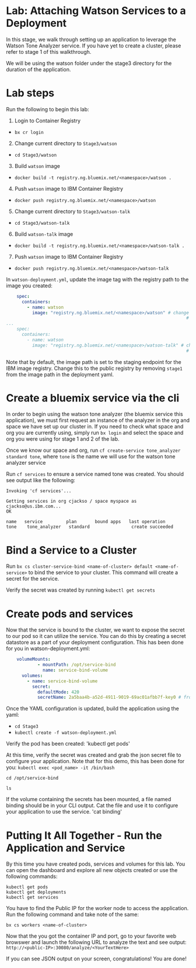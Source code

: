 # Lab: Attaching Watson Services to a Deployment

In this stage, we walk through setting up an application to leverage the Watson Tone Analyzer service. If you have yet to create a cluster, please refer to stage 1 of this walkthrough.

We will be using the watson folder under the stage3 directory for the duration of the application.

# Lab steps

Run the following to begin this lab:

1. Login to Container Registry
  - `bx cr login`


2. Change current directory to `Stage3/watson`
  - `cd Stage3/watson`


3. Build `watson` image
  - `docker build -t registry.ng.bluemix.net/<namespace>/watson .`

4. Push `watson` image to IBM Container Registry
  - `docker push registry.ng.bluemix.net/<namespace>/watson`


5. Change current directory to `Stage3/watson-talk`
  - `cd Stage3/watson-talk`


6. Build `watson-talk` image
  - `docker build -t registry.ng.bluemix.net/<namespace>/watson-talk .`


7. Push `watson` image to IBM Container Registry

  - `docker push registry.ng.bluemix.net/<namespace>/watson-talk`

In `watson-deployment.yml`, update the image tag with the registry path to the image you created:

```yml
    spec:
      containers:
        - name: watson
          image: "registry.ng.bluemix.net/<namespace>/watson" # change to the path of the watson image
                                                                     #  you just pushed to the registry...
...
    spec:
      containers:
        - name: watson
          image: "registry.ng.bluemix.net/<namespace>/watson-talk" # change to the path of the watson-talk image
                                                                     #  you just pushed to the registry...
```
Note that by default, the image path is set to the staging endpoint for the IBM image registry. Change this to the public registry by removing `stage1` from the image path in the deployment yaml.
# Create a bluemix service via the cli

In order to begin using the watson tone analyzer (the bluemix service this application), we must first request an instance of the analyzer in the org and space we have set up our cluster in. If you need to check what space and org you are currently using, simply run `bx login` and select the space and org you were using for stage 1 and 2 of the lab.

Once we know our space and org, run `cf create-service tone_analyzer standard tone`, where `tone` is the name we will use for the watson tone analyzer service

Run `cf services` to ensure a service named tone was created. You should see output like the following:

```
Invoking 'cf services'...

Getting services in org cjackso / space myspace as cjackso@us.ibm.com...
OK

name   service         plan       bound apps   last operation
tone    tone_analyzer   standard                create succeeded

```

# Bind a Service to a Cluster

Run `bx cs cluster-service-bind <name-of-cluster> default <name-of-service>` to bind the service to your cluster. This command will create a secret for the service.

Verify the secret was created by running `kubectl get secrets`

# Create pods and services

Now that the service is bound to the cluster, we want to expose the secret to our pod so it can utilize the service. You can do this by creating a secret datastore as a part of your deployment configuration. This has been done for you in watson-deployment.yml:

```yml
    volumeMounts:
            - mountPath: /opt/service-bind
              name: service-bind-volume
      volumes:
        - name: service-bind-volume
          secret:
            defaultMode: 420
            secretName: 2a5baa4b-a52d-4911-9019-69ac01afbb7f-key0 # from the kubectl get secrets command above
```

Once the YAML configuration is updated, build the application using the yaml:
  - `cd Stage3`
  - `kubectl create -f watson-deployment.yml`

Verify the pod has been created:
  'kubectl get pods'

At this time, verify the secret was created and grab the json secret file to configure your application. Note that for this demo, this has been done for you:
`kubectl exec <pod_name> -it /bin/bash`

`cd /opt/service-bind`

`ls`

If the volume containing the secrets has been mounted, a file named binding should be in your CLI output. Cat the file and use it to configure your application to use the service.
'cat binding'

# Putting It All Together - Run the Application and Service

By this time you have created pods, services and volumes for this lab. You can open the dashboard and explore all new objects created or use the following commands:
  ```
  kubectl get pods
  kubectl get deployments
  kubectl get services
  ```

You have to find the Public IP for the worker node to access the application. Run the following command and take note of the same:

`bx cs workers <name-of-cluster>`

Now that the you got the container IP and port, go to your favorite web browswer and launch the following URL to analyze the text and see output: `http://<public-IP>:30080/analyze/<YourTextHere>`

If you can see JSON output on your screen, congratulations! You are done!
